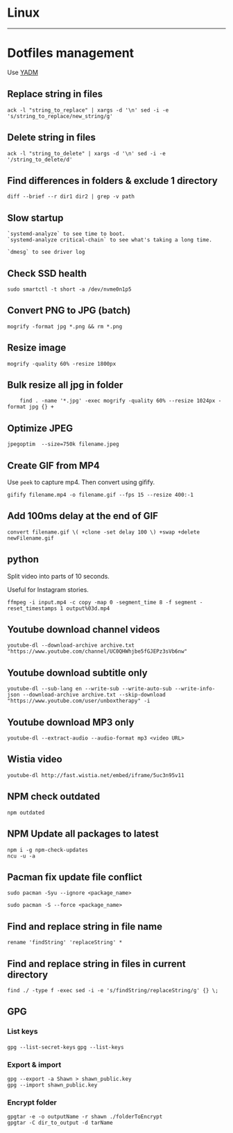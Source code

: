 # Linux

---

# Dotfiles management

Use [YADM](https://yadm.io)

## Replace string in files

    ack -l "string_to_replace" | xargs -d '\n' sed -i -e 's/string_to_replace/new_string/g'

## Delete string in files

    ack -l "string_to_delete" | xargs -d '\n' sed -i -e '/string_to_delete/d'

## Find differences in folders & exclude 1 directory

    diff --brief --r dir1 dir2 | grep -v path

## Slow startup

    `systemd-analyze` to see time to boot.
    `systemd-analyze critical-chain` to see what's taking a long time.

    `dmesg` to see driver log

## Check SSD health

    sudo smartctl -t short -a /dev/nvme0n1p5

## Convert PNG to JPG (batch)

```
mogrify -format jpg *.png && rm *.png
```

## Resize image

```
mogrify -quality 60% -resize 1800px
```

## Bulk resize all jpg in folder

```
    find . -name '*.jpg' -exec mogrify -quality 60% --resize 1024px -format jpg {} +
```

## Optimize JPEG

```
jpegoptim  --size=750k filename.jpeg
```

## Create GIF from MP4

Use `peek` to capture mp4. Then convert using gifify.

```
gifify filename.mp4 -o filename.gif --fps 15 --resize 400:-1
```

## Add 100ms delay at the end of GIF

```
convert filename.gif \( +clone -set delay 100 \) +swap +delete newFilename.gif
```

## python

Split video into parts of 10 seconds.

Useful for Instagram stories.

```
ffmpeg -i input.mp4 -c copy -map 0 -segment_time 8 -f segment -reset_timestamps 1 output%03d.mp4
```

## Youtube download channel videos

```
youtube-dl --download-archive archive.txt "https://www.youtube.com/channel/UC0QHWhjbe5fGJEPz3sVb6nw"
```

## Youtube download subtitle only

```
youtube-dl --sub-lang en --write-sub --write-auto-sub --write-info-json --download-archive archive.txt --skip-download "https://www.youtube.com/user/unboxtherapy" -i
```

## Youtube download MP3 only

```
youtube-dl --extract-audio --audio-format mp3 <video URL>
```

## Wistia video

```
youtube-dl http://fast.wistia.net/embed/iframe/5uc3n95v11
```

## NPM check outdated

    npm outdated

## NPM Update all packages to latest

    npm i -g npm-check-updates
    ncu -u -a

## Pacman fix update file conflict

    sudo pacman -Syu --ignore <package_name>

    sudo pacman -S --force <package_name>

## Find and replace string in file name

```
rename 'findString' 'replaceString' *
```

## Find and replace string in files in current directory

```
find ./ -type f -exec sed -i -e 's/findString/replaceString/g' {} \;
```

## GPG

### List keys

`gpg --list-secret-keys`
`gpg --list-keys`

### Export & import

```
gpg --export -a Shawn > shawn_public.key
gpg --import shawn_public.key
```

### Encrypt folder

```
gpgtar -e -o outputName -r shawn ./folderToEncrypt
gpgtar -C dir_to_output -d tarName
```
